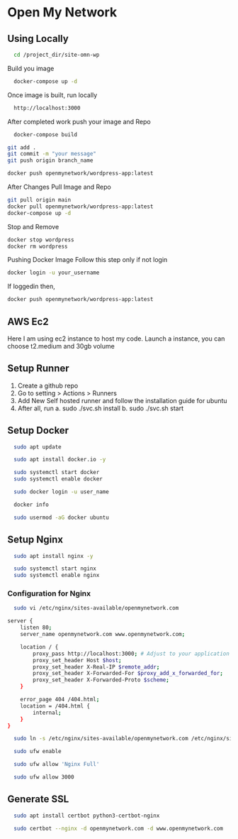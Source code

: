 # Open My Network

## Using Locally

```bash
  cd /project_dir/site-omn-wp
```

Build you image
```bash
  docker-compose up -d
```

Once image is built, run locally
```bash
  http://localhost:3000
```

After completed work push your image and Repo
```bash
  docker-compose build
```

```bash
git add .
git commit -m "your message"
git push origin branch_name
```

```bash
docker push openmynetwork/wordpress-app:latest
```

After Changes Pull Image and Repo
```bash
git pull origin main
docker pull openmynetwork/wordpress-app:latest
docker-compose up -d
```

Stop and Remove
```bash
docker stop wordpress
docker rm wordpress
```

Pushing Docker Image
Follow this step only if not login
```bash
docker login -u your_username
```

If loggedin then,
```bash
docker push openmynetwork/wordpress-app:latest
```

## AWS Ec2
Here I am using ec2 instance to host my code. Launch a instance, you can choose t2.medium and 30gb volume

## Setup Runner
1. Create a github repo
2. Go to setting > Actions > Runners
3. Add New Self hosted runner and follow the installation guide for ubuntu
4. After all, run
    a. sudo ./svc.sh install
    b. sudo ./svc.sh start

## Setup Docker

```bash
  sudo apt update
```

```bash
  sudo apt install docker.io -y
```

```bash
  sudo systemctl start docker
  sudo systemctl enable docker
```

```bash
  sudo docker login -u user_name
```

```bash
  docker info
```

```bash
  sudo usermod -aG docker ubuntu
```

## Setup Nginx

```bash
  sudo apt install nginx -y
```

```bash
  sudo systemctl start nginx
  sudo systemctl enable nginx
```

### Configuration for Nginx

```bash
  sudo vi /etc/nginx/sites-available/openmynetwork.com
```

```bash
server {
    listen 80;
    server_name openmynetwork.com www.openmynetwork.com;

    location / {
        proxy_pass http://localhost:3000; # Adjust to your application's port
        proxy_set_header Host $host;
        proxy_set_header X-Real-IP $remote_addr;
        proxy_set_header X-Forwarded-For $proxy_add_x_forwarded_for;
        proxy_set_header X-Forwarded-Proto $scheme;
    }

    error_page 404 /404.html;
    location = /404.html {
        internal;
    }
}
```

```bash
  sudo ln -s /etc/nginx/sites-available/openmynetwork.com /etc/nginx/sites-enabled/
```

```bash
  sudo ufw enable
```

```bash
  sudo ufw allow 'Nginx Full'
```

```bash
  sudo ufw allow 3000
```

## Generate SSL

```bash
  sudo apt install certbot python3-certbot-nginx
```

```bash
  sudo certbot --nginx -d openmynetwork.com -d www.openmynetwork.com
```